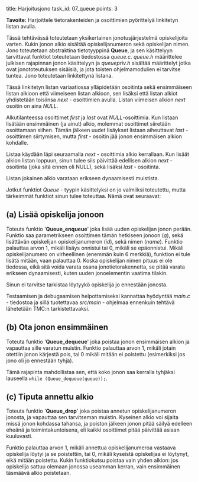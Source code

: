 title: Harjoitusjono
task_id: 07_queue
points: 3


**Tavoite:** Harjoittele tietorakenteiden ja osoittimien pyörittelyä
  linkitetyn listan avulla.

Tässä tehtävässä toteutetaan yksikertainen jonotusjärjestelmä
opiskelijoita varten. Kukin jonon alkio sisältää opiskelijanumeron
sekä opiskelijan nimen. Jono toteutetaan abstraktina tietotyyppinä
**Queue**, ja sen käsittelyyn tarvittavat funktiot toteutetaan
tiedostossa *queue.c*. *queue.h* määrittelee julkisen rajapinnan jonon
käsittelyyn ja *queuepriv.h* sisältää määrittelyt jotka ovat
jonototeutuksen sisäisiä, ja jota toisten ohjelmamodulien ei tarvitse
tuntea. Jono toteutetaan linkitettynä listana.

Tässä linkitetyn listan variaatiossa ylläpidetään osoitinta sekä
ensimmäiseen listan alkioon että viimeiseen listan alkioon, sen
lisäksi että listan alkiot yhdistetään toisiinsa *next* - osoittimien
avulla. Listan viimeisen alkion *next* osoitin on aina *NULL*.

Alkutilanteessa osoittimet *first* ja *last* ovat
*NULL*-osoittimia. Kun listaan lisätään ensimmäinen (ja ainut) alkio, molemmat
osoittimet siiretään osoittamaan siihen. Tämän jälkeen uudet lisäykset
listaan aiheuttavat *last* - osoittimen siirtymisen, mutta *first* -
osoitin jää jonon ensimmäisen alkion kohdalle.

Listaa käydään läpi seuraamalla *next* - osoittimia alkio
kerrallaan. Kun lisäät alkion listan loppuun, sinun tulee siis
päivittää edellisen alkion *next* - osoitinta (joka sitä ennen oli
NULL), sekä lisäksi *last* - osoitinta.

Listan jokainen alkio varataan erikseen dynaamisesti muistista.

Jotkut funktiot *Queue* - tyypin käsittelyksi on jo valmiiksi
toteutettu, mutta tärkeimmät funktiot sinun tulee toteuttaa. Nämä ovat
seuraavat:


(a) Lisää opiskelija jonoon
-----------------

Toteuta funktio '**Queue_enqueue**' joka lisää uuden opiskelijan jonon
perään. Funktio saa parametrikseen osoittimen tämän hetkiseen jonoon
(*q*), sekä lisättävän opiskelijan opiskelijanumeron (*id*), sekä
nimen (*name*). Funktio palauttaa arvon 1, mikäli lisäys onnistui tai
0, mikäli se epäonnistui. Mikäli opiskelijanumero on virheellinen
(enemmän kuin 6 merkkiä), funktion ei tule lisätä mitään, vaan
palauttaa 0. Koska opiskelijan nimen pituus ei ole tiedossa, eikä sitä
voida varata osana jonotietorakennetta, se pitää varata erikseen
dynaamisesti, kuten uuden jonoelementin vaatima tilakin.

Sinun ei tarvitse tarkistaa löytyykö opiskelija jo ennestään jonosta.

Testaamisen ja debugaamisen helpottamiseksi kannattaa hyödyntää
*main.c* - tiedostoa ja sillä tuotettavaa *src/main* - ohjelmaa
ennenkuin tehtävä lähetetään TMC:n tarkistettavaksi.


(b) Ota jonon ensimmäinen
------------------

Toteuta funktio '**Queue_dequeue**' joka poistaa jonon ensimmäisen
alkion ja vapauttaa sille varatun muistin. Funktio palauttaa arvon 1,
mikäli jotain otettiin jonon kärjestä pois, tai 0 mikäli mitään ei
poistettu (esimerkiksi jos jono oli jo ennestään tyhjä).

Tämä rajapinta mahdollistaa sen, että koko jonon saa kerralla tyhjäksi
lauseella `while (Queue_dequeue(queue));`.


(c) Tiputa annettu alkio
------------------------

Toteuta funktio '**Queue_drop**' joka poistaa annetun
opiskelijanumeron jonosta, ja vapauttaa sen tarvitseman
muistin. Kyseinen alkio voi sijaita missä jonon kohdassa tahansa, ja
poiston jälkeen jonon pitää säilyä edelleen eheänä ja
toimintakuntoisena, eli kaikki osoittimet pitää päivittää asiaan
kuuluvasti.

Funktio palauttaa arvon 1, mikäli annettua opiskelijanumeroa vastaava
opiskelija löytyi ja se poistettiin, tai 0, mikäli kyseistä
opiskelijaa ei löytynyt, eikä mitään poistettu. Kukin funktiokutsu
poistaa vain yhden alkion: jos opiskelija sattuu olemaan jonossa
useamman kerran, vain ensimmäinen täsmäävä alkio poistetaan.
